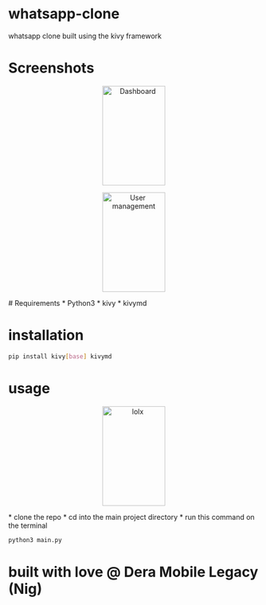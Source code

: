 # whatsapp-clone
whatsapp clone built using the kivy framework

# Screenshots
<p align="center">
    <img title="Dashboard" height="200" src="https://github.com/dera001/whatsapp-clone/blob/main/screenshot/tia5562041183793707689.png" width="50%"/>
</p>

<p align="center">
    <img title="User management" height="200" src="https://github.com/dera001/whatsapp-clone/blob/main/screenshot/tia5538439043647290494.png" width="50%"/>
</p>
# Requirements
* Python3 
* kivy 
* kivymd 

# installation
```sh
pip install kivy[base] kivymd
```
# usage

<p align="center">
    <img title="lolx" height="200" src="https://github.com/dera001/whatsapp-clone/blob/main/screenshot/Screenshot%20from%202022-03-22%2020-23-42.png" width="50%"/>
</p>
* clone the repo
* cd into the main project directory
* run this command on the terminal

```sh
python3 main.py
```

# built with love @ Dera Mobile Legacy (Nig)
